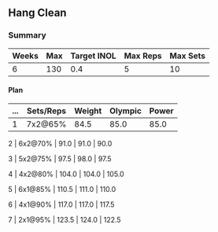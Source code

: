 ## Hang Clean

### Summary

Weeks | Max | Target INOL | Max Reps | Max Sets
--- | --- | --- | --- | ---
6 | 130 | 0.4 | 5 | 10

#### Plan

 ... | Sets/Reps | Weight | Olympic | Power
--- | --- | --- | --- | ---
1 | 7x2@65% | 84.5 | 85.0 | 85.0

2 | 6x2@70% | 91.0 | 91.0 | 90.0

3 | 5x2@75% | 97.5 | 98.0 | 97.5

4 | 4x2@80% | 104.0 | 104.0 | 105.0

5 | 6x1@85% | 110.5 | 111.0 | 110.0

6 | 4x1@90% | 117.0 | 117.0 | 117.5

7 | 2x1@95% | 123.5 | 124.0 | 122.5

